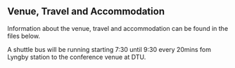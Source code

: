 ## Venue, Travel and Accommodation 

Information about the venue, travel and accommodation can be found in the files below.

A shuttle bus will be running starting 7:30 until 9:30 every 20mins fom Lyngby station to the conference venue at DTU. 